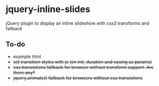 jquery-inline-slides
====================

jQuery plugin to display an inline slideshow with css3 transforms and fallback


To-do
-----

- example html
- ~~set transition styles with js (on init, duration and easing as params)~~
- ~~css transistions fallback for browser without transform support. Are there any?~~
- ~~jquery.animate() fallback for browsers without css transistions~~
